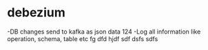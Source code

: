 # debezium
-DB changes send to kafka as json data 124
-Log all information like operation, schema, table etc fg dfd
hjdf
sdf
dsfs
sdfs

